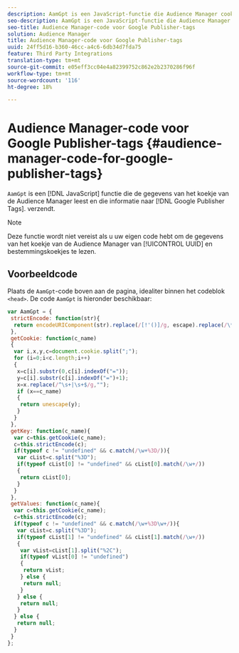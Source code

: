 ```yaml
---
description: AamGpt is een JavaScript-functie die Audience Manager cookie-gegevens leest en die informatie naar Google Publisher-tags verzendt.
seo-description: AamGpt is een JavaScript-functie die Audience Manager cookie-gegevens leest en die informatie naar Google Publisher-tags verzendt.
seo-title: Audience Manager-code voor Google Publisher-tags
solution: Audience Manager
title: Audience Manager-code voor Google Publisher-tags
uuid: 24ff5d16-b360-46cc-a4c6-6db34d7fda75
feature: Third Party Integrations
translation-type: tm+mt
source-git-commit: e05eff3cc04e4a82399752c862e2b2370286f96f
workflow-type: tm+mt
source-wordcount: '116'
ht-degree: 18%

---
```



# Audience Manager-code voor Google Publisher-tags {#audience-manager-code-for-google-publisher-tags}

`AamGpt` is een  [!DNL JavaScript] functie die de gegevens van het koekje van de Audience Manager leest en die informatie naar  [!DNL Google Publisher Tags]. verzendt.

>[!NOTE]
>
>Deze functie wordt niet vereist als u uw eigen code hebt om de gegevens van het koekje van de Audience Manager van [!UICONTROL UUID] en bestemmingskoekjes te lezen.

## Voorbeeldcode

Plaats de `AamGpt`-code boven aan de pagina, idealiter binnen het codeblok `<head>`. De code `AamGpt` is hieronder beschikbaar:

```js
var AamGpt = {  
 strictEncode: function(str){ 
  return encodeURIComponent(str).replace(/[!'()]/g, escape).replace(/\*/g, "%2A"); 
 }, 
 getCookie: function(c_name) 
 { 
  var i,x,y,c=document.cookie.split(";"); 
  for (i=0;i<c.length;i++) 
  { 
   x=c[i].substr(0,c[i].indexOf("=")); 
   y=c[i].substr(c[i].indexOf("=")+1); 
   x=x.replace(/^\s+|\s+$/g,""); 
   if (x==c_name) 
   { 
    return unescape(y); 
   } 
  } 
 }, 
 getKey: function(c_name){ 
  var c=this.getCookie(c_name); 
  c=this.strictEncode(c); 
  if(typeof c != "undefined" && c.match(/\w+%3D/)){ 
   var cList=c.split("%3D"); 
   if(typeof cList[0] != "undefined" && cList[0].match(/\w+/)) 
   { 
    return cList[0]; 
   } 
  }  
 }, 
 getValues: function(c_name){ 
  var c=this.getCookie(c_name); 
  c=this.strictEncode(c); 
  if(typeof c != "undefined" && c.match(/\w+%3D\w+/)){ 
   var cList=c.split("%3D"); 
   if(typeof cList[1] != "undefined" && cList[1].match(/\w+/)) 
   { 
    var vList=cList[1].split("%2C"); 
    if(typeof vList[0] != "undefined") 
    { 
     return vList; 
    } else { 
     return null; 
    }    
   } else { 
    return null; 
   } 
  } else { 
   return null; 
  } 
 } 
};
```
